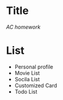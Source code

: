 # Title
  *AC homework*
  
  
# List

  + Personal profile
  + Movie List
  + Socila List
  + Customized Card
  + Todo List
